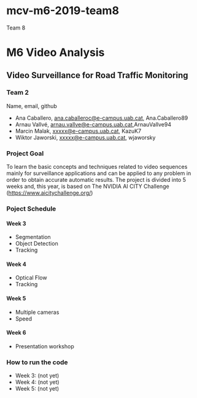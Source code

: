 # mcv-m6-2019-team8
Team 8


# M6 Video Analysis

## Video Surveillance for Road Traffic Monitoring

### Team 2
Name, email, github
- Ana Caballero, ana.caballeroc@e-campus.uab.cat, Ana.Caballero89
- Arnau Vallvé, arnau.vallve@e-campus.uab.cat,ArnauVallve94
- Marcin Malak, xxxxx@e-campus.uab.cat, KazuK7
- Wiktor Jaworski, xxxxx@e-campus.uab.cat, wjaworsky

###  Project Goal
To learn the basic concepts and techniques related to video sequences mainly for surveillance applications and can be applied to any problem in order to obtain accurate automatic results.
The project is divided into 5 weeks and, this year, is based on The NVIDIA AI CITY Challenge (https://www.aicitychallenge.org/)

### Poject Schedule
#### Week 3
- Segmentation
- Object Detection
- Tracking
#### Week 4
- Optical Flow
- Tracking
#### Week 5
- Multiple cameras
- Speed
#### Week 6
- Presentation workshop

### How to run the code
- Week 3: (not yet)
- Week 4: (not yet)
- Week 5: (not yet)
